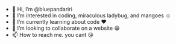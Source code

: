 - 👋 Hi, I’m @bluepandariri
- 👀 I’m interested in coding, miraculous ladybug, and mangoes ☺️
- 🌱 I’m currently learning about code ❤️
- 💞️ I’m looking to collaborate on a website 😁
- 📫 How to reach me. you cant 😘

<!---
bluepandariri/bluepandariri is a ✨ special ✨ repository because its `README.md` (this file) appears on your GitHub profile.
You can click the Preview link to take a look at your changes.
--->
